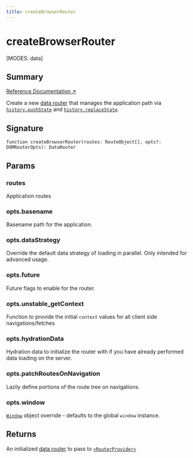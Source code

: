 ```yaml
---
title: createBrowserRouter
---
```


# createBrowserRouter

<!--
⚠️ ⚠️ IMPORTANT ⚠️ ⚠️ 

Thank you for helping improve our documentation!

This file is auto-generated from the JSDoc comments in the source
code, so please edit the JSDoc comments in the file below and this
file will be re-generated once those changes are merged.

https://github.com/remix-run/react-router/blob/main/packages/react-router/lib/dom/lib.tsx
-->

[MODES: data]

## Summary

[Reference Documentation ↗](https://api.reactrouter.com/v7/functions/react_router.createBrowserRouter.html)

Create a new [data router](https://api.reactrouter.com/v7/interfaces/react_router.DataRouter.html) that manages the application
path via [`history.pushState`](https://developer.mozilla.org/en-US/docs/Web/API/History/pushState)
and [`history.replaceState`](https://developer.mozilla.org/en-US/docs/Web/API/History/replaceState).

## Signature

```tsx
function createBrowserRouter(routes: RouteObject[], opts?: DOMRouterOpts): DataRouter
```

## Params

### routes

Application routes

### opts.basename

Basename path for the application.

### opts.dataStrategy

Override the default data strategy of loading in parallel.
Only intended for advanced usage.

### opts.future

Future flags to enable for the router.

### opts.unstable_getContext

Function to provide the initial `context` values for all client side navigations/fetches

### opts.hydrationData

Hydration data to initialize the router with if you have already performed
data loading on the server.

### opts.patchRoutesOnNavigation

Lazily define portions of the route tree on navigations.

### opts.window

[`Window`](https://developer.mozilla.org/en-US/docs/Web/API/Window) object
override - defaults to the global `window` instance.

## Returns

An initialized [data router](https://api.reactrouter.com/v7/interfaces/react_router.DataRouter.html) to pass to [`<RouterProvider>`](../data-routers/RouterProvider)

